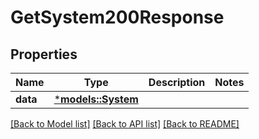 # GetSystem200Response

## Properties
Name | Type | Description | Notes
------------ | ------------- | ------------- | -------------
**data** | [***models::System**](System.md) |  | 

[[Back to Model list]](../README.md#documentation-for-models) [[Back to API list]](../README.md#documentation-for-api-endpoints) [[Back to README]](../README.md)


